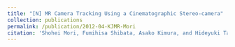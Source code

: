 ```yaml
---
title: "[N] MR Camera Tracking Using a Cinematographic Stereo-camera"
collection: publications
permalink: /publication/2012-04-KJMR-Mori
citation: 'Shohei Mori, Fumihisa Shibata, Asako Kimura, and Hideyuki Tamura, &quot;MR Camera Tracking Using a Cinematographic Stereo-camera&quot; <i>USB Memory Proc. Korea-Japan Workshop on Mixed Reality (KJMR)</i> (2012.4)'
---
```


<!--
externalurl: 'url'
paperurl: 'url'
youtubeurl: 'url'
presentationurl: 'url'
githuburl: 'url'
note: blah blah
-->